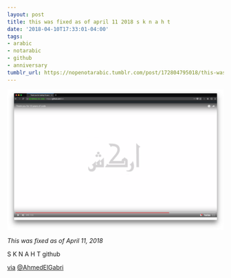 ```yaml
---
layout: post
title: this was fixed as of april 11 2018 s k n a h t
date: '2018-04-10T17:33:01-04:00'
tags:
- arabic
- notarabic
- github
- anniversary
tumblr_url: https://nopenotarabic.tumblr.com/post/172804795018/this-was-fixed-as-of-april-11-2018-s-k-n-a-h-t
---
```

 ![](/tumblr_files/tumblr_p6znv1BJlm1tz29g7o1_1280.png)  

_This was fixed as of April 11, 2018_

S K N A H T github

[via](https://twitter.com/AhmedElGabri/status/983813533258444801) [@AhmedElGabri](https://twitter.com/AhmedElGabri)

